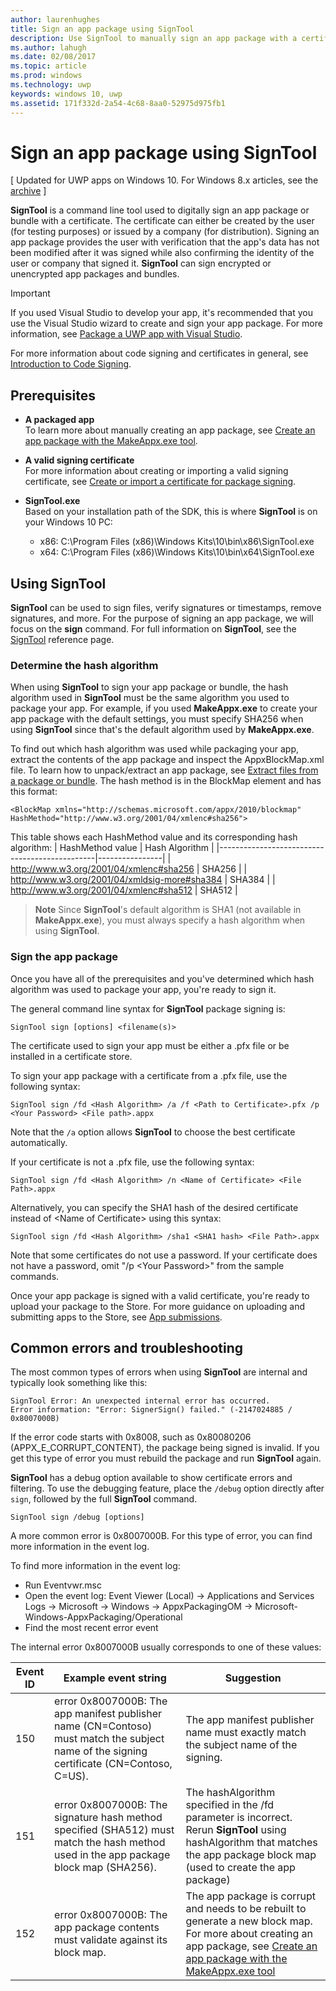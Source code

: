 ```yaml
---
author: laurenhughes
title: Sign an app package using SignTool
description: Use SignTool to manually sign an app package with a certificate.
ms.author: lahugh
ms.date: 02/08/2017
ms.topic: article
ms.prod: windows
ms.technology: uwp
keywords: windows 10, uwp
ms.assetid: 171f332d-2a54-4c68-8aa0-52975d975fb1
---
```


# Sign an app package using SignTool

\[ Updated for UWP apps on Windows 10. For Windows 8.x articles, see the [archive](http://go.microsoft.com/fwlink/p/?linkid=619132) \]

**SignTool** is a command line tool used to digitally sign an app package or bundle with a certificate. The certificate can either be created by the user (for testing purposes) or issued by a company (for distribution). Signing an app package provides the user with verification that the app's data has not been modified after it was signed while also confirming the identity of the user or company that signed it. **SignTool** can sign encrypted or unencrypted app packages and bundles.

> [!IMPORTANT] 
> If you used Visual Studio to develop your app, it's recommended that you use the Visual Studio wizard to create and sign your app package. For more information, see [Package a UWP app with Visual Studio](https://msdn.microsoft.com/windows/uwp/packaging/packaging-uwp-apps).

For more information about code signing and certificates in general, see [Introduction to Code Signing](https://msdn.microsoft.com/library/windows/desktop/aa380259.aspx#introduction_to_code_signing).

## Prerequisites
- **A packaged app**  
    To learn more about manually creating an app package, see [Create an app package with the MakeAppx.exe tool](https://msdn.microsoft.com/windows/uwp/packaging/create-app-package-with-makeappx-tool). 

- **A valid signing certificate**  
    For more information about creating or importing a valid signing certificate, see [Create or import a certificate for package signing](https://msdn.microsoft.com/windows/uwp/packaging/create-certificate-package-signing).

- **SignTool.exe**  
    Based on your installation path of the SDK, this is where **SignTool** is on your Windows 10 PC:
    - x86: C:\Program Files (x86)\Windows Kits\10\bin\x86\SignTool.exe
    - x64: C:\Program Files (x86)\Windows Kits\10\bin\x64\SignTool.exe

## Using SignTool

**SignTool** can be used to sign files, verify signatures or timestamps, remove signatures, and more. For the purpose of signing an app package, we will focus on the **sign** command. For full information on **SignTool**, see the [SignTool](https://msdn.microsoft.com/library/windows/desktop/aa387764.aspx) reference page. 

### Determine the hash algorithm
When using **SignTool** to sign your app package or bundle, the hash algorithm used in **SignTool** must be the same algorithm you used to package your app. For example, if you used **MakeAppx.exe** to create your app package with the default settings, you must specify SHA256 when using **SignTool** since that's the default algorithm used by **MakeAppx.exe**.

To find out which hash algorithm was used while packaging your app, extract the contents of the app package and inspect the AppxBlockMap.xml file. To learn how to unpack/extract an app package, see [Extract files from a package or bundle](https://msdn.microsoft.com/windows/uwp/packaging/create-app-package-with-makeappx-tool#extract-files-from-a-package-or-bundle). The hash method is in the BlockMap element and has this format:
```
<BlockMap xmlns="http://schemas.microsoft.com/appx/2010/blockmap" 
HashMethod="http://www.w3.org/2001/04/xmlenc#sha256">
```

This table shows each HashMethod value and its corresponding hash algorithm:
| HashMethod value                              | Hash Algorithm |
|-----------------------------------------------|----------------|
| http://www.w3.org/2001/04/xmlenc#sha256       | SHA256         |
| http://www.w3.org/2001/04/xmldsig-more#sha384 | SHA384         |
| http://www.w3.org/2001/04/xmlenc#sha512       | SHA512         |

> **Note** Since **SignTool**'s default algorithm is SHA1 (not available in **MakeAppx.exe**), you must always specify a hash algorithm when using **SignTool**.

### Sign the app package

Once you have all of the prerequisites and you've determined which hash algorithm was used to package your app, you're ready to sign it. 

The general command line syntax for **SignTool** package signing is:
```
SignTool sign [options] <filename(s)>
```

The certificate used to sign your app must be either a .pfx file or be installed in a certificate store.

To sign your app package with a certificate from a .pfx file, use the following syntax:
```
SignTool sign /fd <Hash Algorithm> /a /f <Path to Certificate>.pfx /p <Your Password> <File path>.appx
```
Note that the `/a` option allows **SignTool** to choose the best certificate automatically.

If your certificate is not a .pfx file, use the following syntax:
```
SignTool sign /fd <Hash Algorithm> /n <Name of Certificate> <File Path>.appx
```

Alternatively, you can specify the SHA1 hash of the desired certificate instead of &lt;Name of Certificate&gt; using this syntax:
```
SignTool sign /fd <Hash Algorithm> /sha1 <SHA1 hash> <File Path>.appx
```

Note that some certificates do not use a password. If your certificate does not have a password, omit "/p &lt;Your Password&gt;" from the sample commands.

Once your app package is signed with a valid certificate, you're ready to upload your package to the Store. For more guidance on uploading and submitting apps to the Store, see [App submissions](https://msdn.microsoft.com/windows/uwp/publish/app-submissions).

## Common errors and troubleshooting
The most common types of errors when using **SignTool** are internal and typically look something like this:

```
SignTool Error: An unexpected internal error has occurred.
Error information: "Error: SignerSign() failed." (-2147024885 / 0x8007000B) 
```

If the error code starts with 0x8008, such as 0x80080206 (APPX_E_CORRUPT_CONTENT), the package being signed is invalid. If you get this type of error you must rebuild the package and run **SignTool** again.

**SignTool** has a debug option available to show certificate errors and filtering. To use the debugging feature, place the `/debug` option directly after `sign`, followed by the full **SignTool** command.
```
SignTool sign /debug [options]
``` 

A more common error is 0x8007000B. For this type of error, you can find more information in the event log.
 
To find more information in the event log:
- Run Eventvwr.msc
- Open the event log: Event Viewer (Local) -> Applications and Services Logs -> Microsoft -> Windows -> AppxPackagingOM -> Microsoft-Windows-AppxPackaging/Operational
- Find the most recent error event

The internal error 0x8007000B usually corresponds to one of these values:

| **Event ID** | **Example event string** | **Suggestion** |
|--------------|--------------------------|----------------|
| 150          | error 0x8007000B: The app manifest publisher name (CN=Contoso) must match the subject name of the signing certificate (CN=Contoso, C=US). | The app manifest publisher name must exactly match the subject name of the signing.               |
| 151          | error 0x8007000B: The signature hash method specified (SHA512) must match the hash method used in the app package block map (SHA256).     | The hashAlgorithm specified in the /fd parameter is incorrect. Rerun **SignTool** using hashAlgorithm that matches the app package block map (used to create the app package)  |
| 152          | error 0x8007000B: The app package contents must validate against its block map.                                                           | The app package is corrupt and needs to be rebuilt to generate a new block map. For more about creating an app package, see [Create an app package with the MakeAppx.exe tool](https://msdn.microsoft.com/windows/uwp/packaging/create-app-package-with-makeappx-tool) |